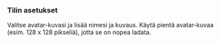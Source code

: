 ### Tilin asetukset
Valitse avatar-kuvasi ja lisää nimesi ja kuvaus. Käytä pientä avatar-kuvaa (esim. 128 x 128 pikseliä), jotta se on nopea ladata.
